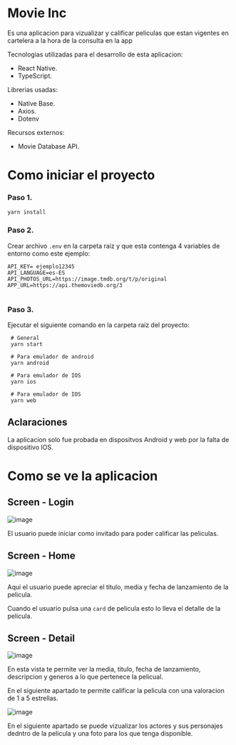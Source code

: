 # Movie Inc

Es una aplicacion para vizualizar y calificar peliculas que estan vigentes en cartelera a la hora de la consulta en la app

Tecnologias utilizadas para el desarrollo de esta aplicacion:

- React Native.
- TypeScript.

Librerias usadas:

- Native Base.
- Axios.
- Dotenv

Recursos externos:

- Movie Database API.

# Como iniciar el proyecto

### Paso 1.

```
yarn install
```

### Paso 2.

Crear archivo `.env` en la carpeta raiz y que esta contenga 4 variables de entorno como este ejemplo:

```
API_KEY= ejemplo12345
API_LANGUAGE=es-ES
API_PHOTOS_URL=https://image.tmdb.org/t/p/original
APP_URL=https://api.themoviedb.org/3


```

### Paso 3.

Ejecutar el siguiente comando en la carpeta raiz del proyecto:

```
 # General
 yarn start

 # Para emulador de android
 yarn android

 # Para emulador de IOS
 yarn ios

 # Para emulador de IOS
 yarn web
```

## Aclaraciones

La aplicacion solo fue probada en dispositvos Android y web por la falta de dispositivo IOS.

# Como se ve la aplicacion

## Screen - Login

![image](https://user-images.githubusercontent.com/70291386/220747993-85e44ca3-ec6b-4602-93e5-222ad2baaec7.png)

El usuario puede iniciar como invitado para poder calificar las peliculas.

## Screen - Home

![image](https://user-images.githubusercontent.com/70291386/220748531-ea6a4034-08af-4add-9563-e0ae8234686e.png)

Aqui el usuario puede apreciar el titulo, media y fecha de lanzamiento de la pelicula.

Cuando el usuario pulsa una `card` de pelicula esto lo lleva el detalle de la pelicula.

## Screen - Detail

![image](https://user-images.githubusercontent.com/70291386/220749849-d3879a78-65f3-4d3d-bf83-4b5e05efeada.png)

En esta vista te permite ver la media, titulo, fecha de lanzamiento, descripcion y generos a lo que pertenece la pelicual.

En el siguiente apartado te permite calificar la pelicula con una valoracion de 1 a 5 estrellas.

![image](https://user-images.githubusercontent.com/70291386/220749978-b2fd6890-5f11-478f-a053-46452618baa2.png)

En el siguiente apartado se puede vizualizar los actores y sus personajes dedntro de la pelicula y una foto para los que tenga disponible.
